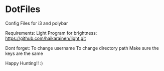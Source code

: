 # DotFiles

Config Files for i3 and polybar

Requirements:
  Light Program for brightness: https://github.com/haikarainen/light.git

Dont forget:
  To change username
  To change directory path
  Make sure the keys are the same

Happy Hunting!! :)
